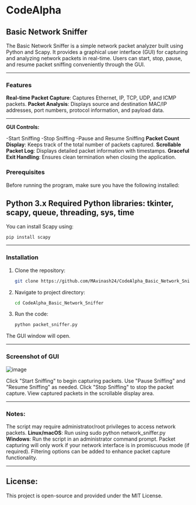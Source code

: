 # CodeAlpha

## Basic Network Sniffer

The Basic Network Sniffer is a simple network packet analyzer built using Python and Scapy. It provides a graphical user interface (GUI) for capturing and analyzing network packets in real-time. Users can start, stop, pause, and resume packet sniffing conveniently through the GUI.

---


### Features
**Real-time Packet Capture**: Captures Ethernet, IP, TCP, UDP, and ICMP packets.
**Packet Analysis**: Displays source and destination MAC/IP addresses, port numbers, protocol information, and payload data.

---

**GUI Controls:**

-Start Sniffing
-Stop Sniffing
-Pause and Resume Sniffing
**Packet Count Display**: Keeps track of the total number of packets captured.
**Scrollable Packet Log**: Displays detailed packet information with timestamps.
**Graceful Exit Handling**: Ensures clean termination when closing the application.

### Prerequisites

Before running the program, make sure you have the following installed:

**Python 3.x**
**Required Python libraries: tkinter, scapy, queue, threading, sys, time**
---
You can install Scapy using:

```
pip install scapy
```

---

### Installation

1. Clone the repository:
   ```bash
   git clone https://github.com/MAvinash24/CodeAlpha_Basic_Network_Sniffer.git
   ```
   
2. Navigate to project directory:
   ```bash
   cd CodeAlpha_Basic_Network_Sniffer
   ```
   
3. Run the code:
   ```bash
   python packet_sniffer.py
   ```

The GUI window will open.

---

### Screenshot of GUI

![image](https://github.com/user-attachments/assets/b547e8e3-0382-42e8-8836-228c2fe40676)


Click "Start Sniffing" to begin capturing packets.
Use "Pause Sniffing" and "Resume Sniffing" as needed.
Click "Stop Sniffing" to stop the packet capture.
View captured packets in the scrollable display area.

---

### Notes:

The script may require administrator/root privileges to access network packets.
**Linux/macOS**: Run using sudo python network_sniffer.py
**Windows**: Run the script in an administrator command prompt.
Packet capturing will only work if your network interface is in promiscuous mode (if required).
Filtering options can be added to enhance packet capture functionality.

---

## License:
This project is open-source and provided under the MIT License.

